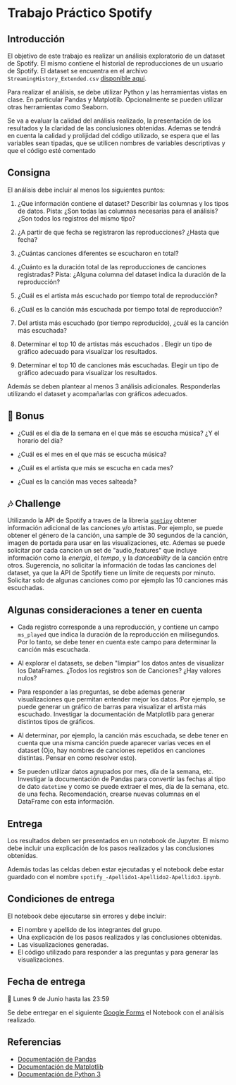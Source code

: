 # Trabajo Práctico Spotify

## Introducción

El objetivo de este trabajo es realizar un análisis exploratorio de un dataset de Spotify. El mismo contiene el historial de reproducciones de un usuario de Spotify. El dataset se encuentra en el archivo `StreamingHistory_Extended.csv` [disponible aquí](https://raw.githubusercontent.com/IgnacioPardo/Tecnologias_Exponenciales_2025/refs/heads/main/StreamingHistory_Extended.csv).

Para realizar el análisis, se debe utilizar Python y las herramientas vistas en clase. En particular Pandas y Matplotlib. Opcionalmente se pueden utilizar otras herramientas como Seaborn.

Se va a evaluar la calidad del análisis realizado, la presentación de los resultados y la claridad de las conclusiones obtenidas. Ademas se tendrá en cuenta la calidad y prolijidad del código utilizado, se espera que el las variables sean tipadas, que se utilicen nombres de variables descriptivas y que el código esté comentado

## Consigna

El análisis debe incluir al menos los siguientes puntos:

1. ¿Que información contiene el dataset? Describir las columnas y los tipos de datos. Pista: ¿Son todas las columnas necesarias para el análisis? ¿Son todos los registros del mismo tipo?
2. ¿A partir de que fecha se registraron las reproducciones? ¿Hasta que fecha?

3. ¿Cuántas canciones diferentes se escucharon en total?
4. ¿Cuánto es la duración total de las reproducciones de canciones registradas? Pista: ¿Alguna columna del dataset indica la duración de la reproducción?

5. ¿Cuál es el artista más escuchado por tiempo total de reproducción?
6. ¿Cuál es la canción más escuchada por tiempo total de reproducción?

7. Del artista más escuchado (por tiempo reproducido), ¿cuál es la canción más escuchada?

8. Determinar el top 10 de artistas más escuchados . Elegir un tipo de gráfico adecuado para visualizar los resultados.
9. Determinar el top 10 de canciones más escuchadas. Elegir un tipo de gráfico adecuado para visualizar los resultados.

Además se deben plantear al menos 3 análisis adicionales. Responderlas utilizando el dataset y acompañarlas con gráficos adecuados.

## 🔋 Bonus

- ¿Cuál es el día de la semana en el que más se escucha música? ¿Y el horario del día?
- ¿Cuál es el mes en el que más se escucha música?
- ¿Cuál es el artista que más se escucha en cada mes?

- ¿Cual es la canción mas veces salteada?

## 🎶 Challenge

Utilizando la API de Spotify a traves de la libreria [`spotipy`](https://spotipy.readthedocs.io/en/2.24.0/) obtener información adicional de las canciones y/o artistas. Por ejemplo, se puede obtener el género de la canción, una sample de 30 segundos de la canción, imagen de portada para usar en las visualizaciones, etc. Ademas se puede solicitar por cada cancion un set de "audio_features" que incluye información como la _energía_, el _tempo_, y la _danceability_ de la canción entre otros. Sugerencia, no solicitar la información de todas las canciones del dataset, ya que la API de Spotify tiene un límite de requests por minuto. Solicitar solo de algunas canciones como por ejemplo las 10 canciones más escuchadas.

## Algunas consideraciones a tener en cuenta

- Cada registro corresponde a una reproducción, y contiene un campo `ms_played` que indica la duración de la reproducción en milisegundos. Por lo tanto, se debe tener en cuenta este campo para determinar la canción más escuchada.
- Al explorar el datasets, se deben "limpiar" los datos antes de visualizar los DataFrames. ¿Todos los registros son de Canciones? ¿Hay valores nulos?

- Para responder a las preguntas, se debe ademas generar visualizaciones que permitan entender mejor los datos. Por ejemplo, se puede generar un gráfico de barras para visualizar el artista más escuchado. Investigar la documentación de Matplotlib para generar distintos tipos de gráficos.
- Al determinar, por ejemplo, la canción más escuchada, se debe tener en cuenta que una misma canción puede aparecer varias veces en el dataset (Ojo, hay nombres de canciones repetidos en canciones distintas. Pensar en como resolver esto).
- Se pueden utilizar datos agrupados por mes, día de la semana, etc. Investigar la documentación de Pandas para convertir las fechas al tipo de dato `datetime` y como se puede extraer el mes, día de la semana, etc. de una fecha. Recomendación, crearse nuevas columnas en el DataFrame con esta información.

## Entrega

Los resultados deben ser presentados en un notebook de Jupyter. El mismo debe incluir una explicación de los pasos realizados y las conclusiones obtenidas.

Además todas las celdas deben estar ejecutadas y el notebook debe estar guardado con el nombre `spotify_-Apellido1-Apellido2-Apellido3.ipynb`.

## Condiciones de entrega

El notebook debe ejecutarse sin errores y debe incluir:

- El nombre y apellido de los integrantes del grupo.
- Una explicación de los pasos realizados y las conclusiones obtenidas.
- Las visualizaciones generadas.
- El código utilizado para responder a las preguntas y para generar las visualizaciones.

## Fecha de entrega

📅 Lunes 9 de Junio hasta las 23:59

Se debe entregar en el siguiente [Google Forms](https://forms.gle/gJQDXBnTVPQ8Yuww8) el Notebook con el análisis realizado.

## Referencias

- [Documentación de Pandas](https://pandas.pydata.org/docs/)
- [Documentación de Matplotlib](https://matplotlib.org/stable/contents.html)
- [Documentación de Python 3](https://docs.python.org/3/)
